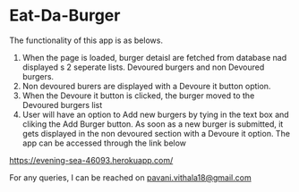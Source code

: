 # Eat-Da-Burger

The functionality of this app is as belows.

1. When the page is loaded, burger detaisl are fetched from database nad displayed s 2 seperate lists. Devoured burgers and non Devoured burgers.
2. Non devoured burers are displayed with a Devoure it button option.
3. When the Devoure it button is clicked, the burger moved to the Devoured burgers list
4. User will have an option to Add new burgers by tying in the text box and cliking the Add Burger button.
As soon as a new burger is submitted, it gets displayed in the non devoured section with a Devoure it option.
The app can be accessed through the link below

https://evening-sea-46093.herokuapp.com/

For any queries, I can be reached on pavani.vithala18@gmail.com
